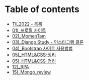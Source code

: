 # Table of contents

* [TIL2022 - 목록](README.md)
* [01)\_프로필 사이트](01\)\_firebase-portfolio/README.md)
* [02)\_MomenTam](02\)\_mometam/README.md)
* [03)\_Django Study - 인스타그램 클론](03\)\_PyCharm\_Django\_Instagram/README.md)
* [04)\_Bootstrap 사이트 사용방법](06\)\_bootstrap-study/Readme.md)
* [05)\_HTML&CSS-정리](13\)\_HTML_CSS/READ_HTML.md)
* [05)\_HTML&CSS-정리](13\)\_HTML_CSS/READ_HTML_with_CSS.md)
* [12)\_RPA](12-\_rpa/README.md)
* [15)\_Mongo_review](15\)\_Mongo_review/README.md)


